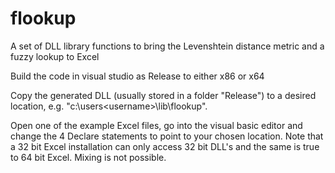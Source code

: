 # flookup
A set of DLL library functions to bring the Levenshtein distance metric and a fuzzy lookup to Excel

Build the code in visual studio as Release to either x86 or x64

Copy the generated DLL (usually stored in a folder "Release") to a desired location, e.g. "c:\users\<username>\lib\flookup".

Open one of the example Excel files, go into the visual basic editor and change the 4 Declare statements to point to your chosen location.
Note that a 32 bit Excel installation can only access 32 bit DLL's and the same is true to 64 bit Excel. Mixing is not possible.
